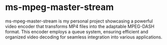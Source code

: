 # ms-mpeg-master-stream
ms-mpeg-master-stream is my personal project showcasing a powerful video encoder that transforms MP4 files into the adaptable MPEG-DASH format. This encoder employs a queue system, ensuring efficient and organized video decoding for seamless integration into various applications.
